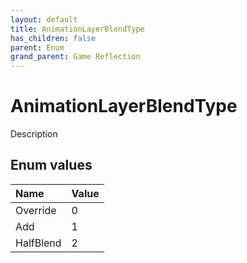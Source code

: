 ```yaml
---
layout: default
title: AnimationLayerBlendType
has_children: false
parent: Enum
grand_parent: Game Reflection
---
```

# AnimationLayerBlendType
Description 

## Enum values

| Name | Value |
|:----------|:--------------|
| Override | 0 |
| Add | 1 |
| HalfBlend | 2 |

